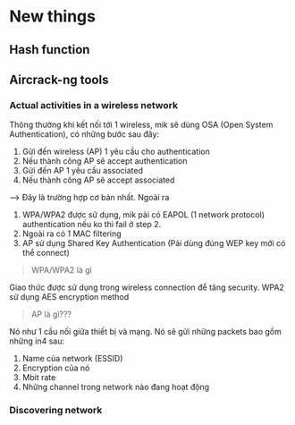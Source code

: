 # New things
## Hash function
## Aircrack-ng tools
### Actual activities in a wireless network

Thông thường khi kết nối tới 1 wireless, mik sẽ dùng OSA (Open System Authentication), có những bước sau đây: <br>

1. Gửi đến wireless (AP) 1 yêu cầu cho authentication
2. Nếu thành công AP sẽ accept authentication
3. Gửi đến AP 1 yêu cầu associated
4. Nếu thành công AP sẽ accept associated

--> Đây là trường hợp cơ bản nhất. Ngoài ra
1. WPA/WPA2 được sử dụng, mik pải có EAPOL (1 network protocol) authentication nếu ko thì fail ở step 2.
2. Ngoài ra có 1 MAC filtering
3. AP sử dụng Shared Key Authentication (Pải dùng đúng WEP key mới có thể connect)

> WPA/WPA2 là gì

Giao thức được sử dụng trong wireless connection để tăng security. WPA2 sử dụng AES encryption method

> AP là gì???

Nó như 1 cầu nối giữa thiết bị và mạng. Nó sẽ gửi những packets bao gồm những in4 sau:
1. Name của network (ESSID)
2. Encryption của nó
3. Mbit rate
4. Những channel trong network nào đang hoạt động

### Discovering network



